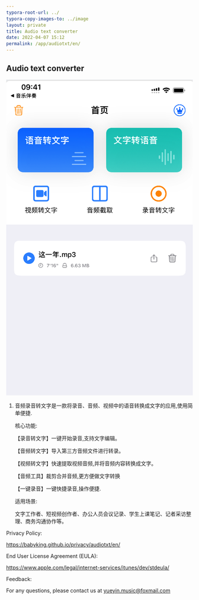 ```yaml
---
typora-root-url: ../
typora-copy-images-to: ../image
layout: private
title: Audio text converter
date: 2022-04-07 15:12
permalink: /app/audiotxt/en/
---
```


## Audio text converter

![image-20240319122210092](/image/image-20240319122210092.png)


1. 音频录音转文字是一款将录音、音频、视频中的语音转换成文字的应用,使用简单便捷.

   核心功能:

   【录音转文字】一键开始录音,支持文字编辑。

   【音频转文字】导入第三方音频文件进行转录。

   【视频转文字】快速提取视频音频,并将音频内容转换成文字。

   【音频工具】裁剪合并音频,更方便做文字转换

   【一键录音】一键快捷录音,操作便捷.

   适用场景:

   文字工作者、短视频创作者、办公人员会议记录、学生上课笔记、记者采访整理、商务沟通协作等。

Privacy Policy:  




https://babyking.github.io/privacy/audiotxt/en/

End User License Agreement (EULA):

 https://www.apple.com/legal/internet-services/itunes/dev/stdeula/

Feedback:

For any questions, please contact us at yueyin.music@foxmail.com



